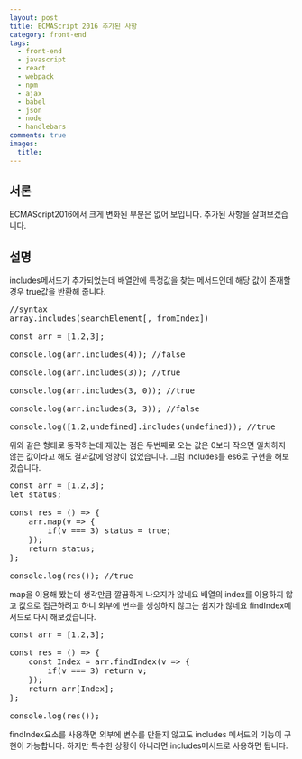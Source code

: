 ```yaml
---
layout: post
title: ECMAScript 2016 추가된 사항
category: front-end
tags:
  - front-end
  - javascript
  - react
  - webpack
  - npm
  - ajax
  - babel
  - json
  - node
  - handlebars
comments: true
images:
  title: 
---
```


## 서론  
ECMAScript2016에서 크게 변화된 부분은 없어 보입니다.
추가된 사항을 살펴보겠습니다.

<!--more-->

## 설명
includes메서드가 추가되었는데 배열안에 특정값을 찾는 메서드인데 해당 값이 존재할 경우 
true값을 반환해 줍니다. 
<pre class="brush:js">
//syntax
array.includes(searchElement[, fromIndex])

const arr = [1,2,3];

console.log(arr.includes(4)); //false

console.log(arr.includes(3)); //true

console.log(arr.includes(3, 0)); //true

console.log(arr.includes(3, 3)); //false

console.log([1,2,undefined].includes(undefined)); //true
</pre>
위와 같은 형태로 동작하는데 재밌는 점은 두번째로 오는 값은 0보다 작으면 일치하지 않는 값이라고 
해도 결과값에 영향이 없었습니다.
그럼 includes를 es6로 구현을 해보겠습니다.
<pre class="brush:js">
const arr = [1,2,3];
let status;

const res = () =&gt; {
    arr.map(v =&gt; {
        if(v === 3) status = true;
    });
    return status;
};

console.log(res()); //true
</pre>
map을 이용해 봤는데 생각만큼 깔끔하게 나오지가 않네요 배열의 index를 이용하지 않고 값으로 
접근하려고 하니 외부에 변수를 생성하지 않고는 쉽지가 않네요
findIndex메서드로 다시 해보겠습니다.
<pre class="brush:js">
const arr = [1,2,3];

const res = () =&gt; {
    const Index = arr.findIndex(v =&gt; {
        if(v === 3) return v;
    });
    return arr[Index];
};

console.log(res());
</pre>
findIndex요소를 사용하면 외부에 변수를 만들지 않고도 includes 메서드의 기능이 
구현이 가능합니다. 하지만 특수한 상황이 아니라면 includes메서드로 사용하면 됩니다.

<!-- <pre class="brush:js"></pre> -->
<!-- ![test이미지]({{site.url}}/images/es6.jpg) -->
